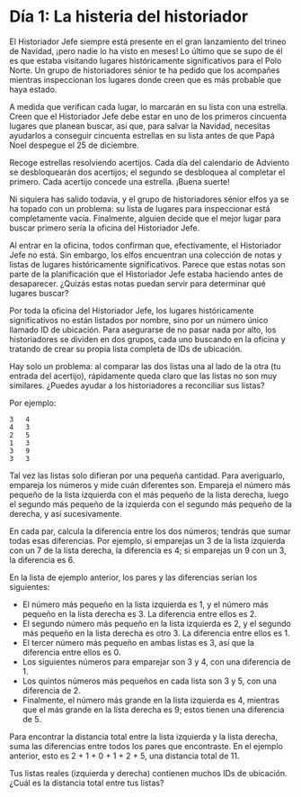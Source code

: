 # Día 1: La histeria del historiador
El Historiador Jefe siempre está presente en el gran lanzamiento del trineo de Navidad, ¡pero nadie lo ha visto en meses! Lo último que se supo de él es que estaba visitando lugares históricamente significativos para el Polo Norte. Un grupo de historiadores sénior te ha pedido que los acompañes mientras inspeccionan los lugares donde creen que es más probable que haya estado.

A medida que verifican cada lugar, lo marcarán en su lista con una estrella. Creen que el Historiador Jefe debe estar en uno de los primeros cincuenta lugares que planean buscar, así que, para salvar la Navidad, necesitas ayudarlos a conseguir cincuenta estrellas en su lista antes de que Papá Noel despegue el 25 de diciembre.

Recoge estrellas resolviendo acertijos. Cada día del calendario de Adviento se desbloquearán dos acertijos; el segundo se desbloquea al completar el primero. Cada acertijo concede una estrella. ¡Buena suerte!

Ni siquiera has salido todavía, y el grupo de historiadores sénior elfos ya se ha topado con un problema: su lista de lugares para inspeccionar está completamente vacía. Finalmente, alguien decide que el mejor lugar para buscar primero sería la oficina del Historiador Jefe.

Al entrar en la oficina, todos confirman que, efectivamente, el Historiador Jefe no está. Sin embargo, los elfos encuentran una colección de notas y listas de lugares históricamente significativos. Parece que estas notas son parte de la planificación que el Historiador Jefe estaba haciendo antes de desaparecer. ¿Quizás estas notas puedan servir para determinar qué lugares buscar?

Por toda la oficina del Historiador Jefe, los lugares históricamente significativos no están listados por nombre, sino por un número único llamado ID de ubicación. Para asegurarse de no pasar nada por alto, los historiadores se dividen en dos grupos, cada uno buscando en la oficina y tratando de crear su propia lista completa de IDs de ubicación.

Hay solo un problema: al comparar las dos listas una al lado de la otra (tu entrada del acertijo), rápidamente queda claro que las listas no son muy similares. ¿Puedes ayudar a los historiadores a reconciliar sus listas?

Por ejemplo:

```text
3   4
4   3
2   5
1   3
3   9
3   3
```

Tal vez las listas solo difieran por una pequeña cantidad. Para averiguarlo, empareja los números y mide cuán diferentes son. Empareja el número más pequeño de la lista izquierda con el más pequeño de la lista derecha, luego el segundo más pequeño de la izquierda con el segundo más pequeño de la derecha, y así sucesivamente.

En cada par, calcula la diferencia entre los dos números; tendrás que sumar todas esas diferencias. Por ejemplo, si emparejas un 3 de la lista izquierda con un 7 de la lista derecha, la diferencia es 4; si emparejas un 9 con un 3, la diferencia es 6.

En la lista de ejemplo anterior, los pares y las diferencias serían los siguientes:

- El número más pequeño en la lista izquierda es 1, y el número más pequeño en la lista derecha es 3. La diferencia entre ellos es 2.
- El segundo número más pequeño en la lista izquierda es 2, y el segundo más pequeño en la lista derecha es otro 3. La diferencia entre ellos es 1.
- El tercer número más pequeño en ambas listas es 3, así que la diferencia entre ellos es 0.
- Los siguientes números para emparejar son 3 y 4, con una diferencia de 1.
- Los quintos números más pequeños en cada lista son 3 y 5, con una diferencia de 2.
- Finalmente, el número más grande en la lista izquierda es 4, mientras que el más grande en la lista derecha es 9; estos tienen una diferencia de 5.

Para encontrar la distancia total entre la lista izquierda y la lista derecha, suma las diferencias entre todos los pares que encontraste. En el ejemplo anterior, esto es 2 + 1 + 0 + 1 + 2 + 5, una distancia total de 11.

Tus listas reales (izquierda y derecha) contienen muchos IDs de ubicación. ¿Cuál es la distancia total entre tus listas?